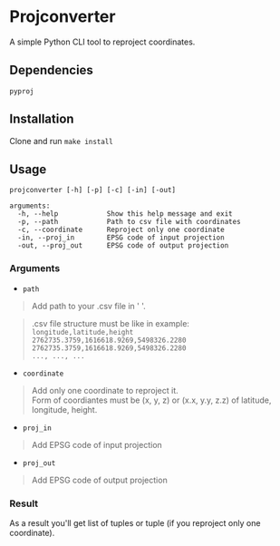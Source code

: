# Projconverter
A simple Python CLI tool to reproject coordinates.

## Dependencies

`pyproj`

## Installation

Clone and run `make install`

## Usage
```
projconverter [-h] [-p] [-c] [-in] [-out]

arguments:
  -h, --help            Show this help message and exit
  -p, --path            Path to csv file with coordinates
  -c, --coordinate      Reproject only one coordinate
  -in, --proj_in        EPSG code of input projection
  -out, --proj_out      EPSG code of output projection
```

### Arguments

* `path`
> Add path to your .csv file in ' '.    

> .csv file structure must be like in example:    
>`longitude,latitude,height`     
>`2762735.3759,1616618.9269,5498326.2280`    
>`2762735.3759,1616618.9269,5498326.2280`    
>`..., ..., ...`

* `coordinate`
> Add only one coordinate to reproject it.    
> Form of coordiantes must be (x, y, z) or (x.x, y.y, z.z) of latitude, longitude, height.

* `proj_in`
> Add EPSG code of input projection

* `proj_out`
> Add EPSG code of output projection

### Result

As a result you'll get list of tuples or tuple (if you reproject only one coordinate).
